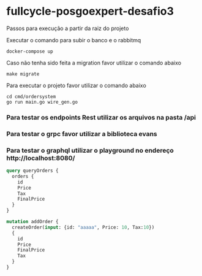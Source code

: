 # fullcycle-posgoexpert-desafio3

Passos para execução a partir da raiz do projeto

Executar o comando para subir o banco e o rabbitmq 
```shell
docker-compose up
```

Caso não tenha sido feita a migration favor utilizar o comando abaixo
```shell
make migrate
```

Para executar o projeto favor utilizar o comando abaixo
```shell
cd cmd/ordersystem
go run main.go wire_gen.go
```

### Para testar os endpoints Rest utilizar os arquivos na pasta /api
### Para testar o grpc favor utilizar a biblioteca evans
### Para testar o graphql utilizar o playground no endereço http://localhost:8080/
```graphql
query queryOrders {
  orders {
    id
    Price
    Tax
    FinalPrice
  }
}

mutation addOrder {
  createOrder(input: {id: "aaaaa", Price: 10, Tax:10})
  {
    id
    Price
    FinalPrice
    Tax
  }
}
```